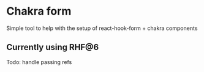 # Chakra form

Simple tool to help with the setup of react-hook-form + chakra components

## Currently using RHF@6

Todo: handle passing refs
